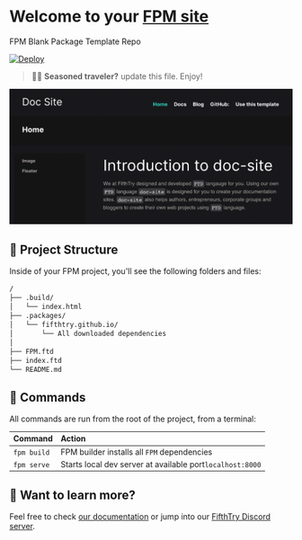 # Welcome to your [FPM site](https://fpm.dev/)

FPM Blank Package Template Repo

[![Deploy](https://www.herokucdn.com/deploy/button.svg)](https://heroku.com/deploy?template=https://github.com/fifthtry/fpm-heroku&env[DOWNLOAD_BASE_URL]=https://raw.githubusercontent.com/priyanka9634/www.yadavpriyanka.com/main/)


> 🧑‍🚀 **Seasoned traveler?** update this file. Enjoy!

![doc-site](doc-site-example.png)


## 🚀 Project Structure

Inside of your FPM project, you'll see the following folders and files:

```
/
├── .build/
│   └── index.html
├── .packages/
│   └── fifthtry.github.io/
│   	└── All downloaded dependencies
│   	
├── FPM.ftd
├── index.ftd
└── README.md
```

## 🧞 Commands

All commands are run from the root of the project, from a terminal:

| Command                | Action                                             |
| :--------------------- | :------------------------------------------------- |
| `fpm build`            | FPM builder installs all `FPM` dependencies        |
| `fpm serve`            | Starts local dev server at available port`localhost:8000`          |



## 👀 Want to learn more?

Feel free to check [our documentation](https://fpm.dev/) or jump into our [FifthTry Discord server](https://discord.gg/bucrdvptYd).
